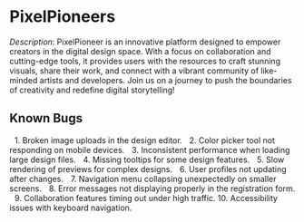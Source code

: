 # PixelPioneers


*Description*: PixelPioneer is an innovative platform designed to empower creators in the digital design space. With a focus on collaboration and cutting-edge tools, it provides users with the resources to craft stunning visuals, share their work, and connect with a vibrant community of like-minded artists and developers. Join us on a journey to push the boundaries of creativity and redefine digital storytelling!


## Known Bugs

 1.⁠ ⁠Broken image uploads in the design editor.
 2.⁠ ⁠Color picker tool not responding on mobile devices.
 3.⁠ ⁠Inconsistent performance when loading large design files.
 4.⁠ ⁠Missing tooltips for some design features.
 5.⁠ ⁠Slow rendering of previews for complex designs.
 6.⁠ ⁠User profiles not updating after changes.
 7.⁠ ⁠Navigation menu collapsing unexpectedly on smaller screens.
 8.⁠ ⁠Error messages not displaying properly in the registration form.
 9.⁠ ⁠Collaboration features timing out under high traffic.
10.⁠ ⁠Accessibility issues with keyboard navigation.
